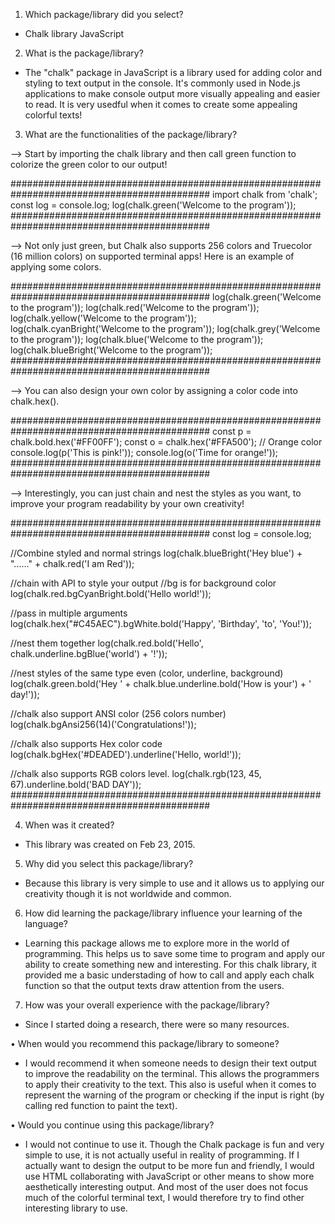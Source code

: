 1. Which package/library did you select?
- Chalk library JavaScript
  
2. What is the package/library?
- The "chalk" package in JavaScript is a library used for adding color and styling to text output in the console. It's commonly used in Node.js applications to make console output more visually appealing and easier to read. It is very usedful when it comes to create some appealing colorful texts!
 
3. What are the functionalities of the package/library?
  
--> Start by importing the chalk library and then call green function to colorize the green color to our output! 

############################################################################################
import chalk from 'chalk';
const log = console.log;
log(chalk.green('Welcome to the program'));
############################################################################################

--> Not only just green, but Chalk also supports 256 colors and Truecolor (16 million colors) on supported terminal apps! Here is an example of applying some colors.

############################################################################################
log(chalk.green('Welcome to the program'));
log(chalk.red('Welcome to the program'));
log(chalk.yellow('Welcome to the program'));
log(chalk.cyanBright('Welcome to the program'));
log(chalk.grey('Welcome to the program'));
log(chalk.blue('Welcome to the program'));
log(chalk.blueBright('Welcome to the program'));
############################################################################################


--> You can also design your own color by assigning a color code into chalk.hex(<color code>).

############################################################################################
const p = chalk.bold.hex('#FF00FF');
const o = chalk.hex('#FFA500'); // Orange color
console.log(p('This is pink!'));
console.log(o('Time for orange!'));
############################################################################################

--> Interestingly, you can just chain and nest the styles as you want, to improve your program readability by your own creativity!

############################################################################################
const log = console.log;

//Combine styled and normal strings
log(chalk.blueBright('Hey blue') + "......" + chalk.red('I am Red'));

//chain with API to style your output
//bg is for background color
log(chalk.red.bgCyanBright.bold('Hello world!'));

//pass in multiple arguments
log(chalk.hex("#C45AEC").bgWhite.bold('Happy', 'Birthday', 'to', 'You!'));

//nest them together
log(chalk.red.bold('Hello', chalk.underline.bgBlue('world') + '!'));

//nest styles of the same type even (color, underline, background)
log(chalk.green.bold('Hey ' + chalk.blue.underline.bold('How is your') + ' day!'));

//chalk also support ANSI color (256 colors number)
log(chalk.bgAnsi256(14)('Congratulations!'));

//chalk also supports Hex color code
log(chalk.bgHex('#DEADED').underline('Hello, world!'));

//chalk also supports RGB colors level.
log(chalk.rgb(123, 45, 67).underline.bold('BAD DAY'));
############################################################################################

4. When was it created?
- This library was created on Feb 23, 2015.

5. Why did you select this package/library? 
- Because this library is very simple to use and it allows us to applying our creativity though it is not worldwide and common.

6. How did learning the package/library influence your learning of the language? 
- Learning this package allows me to explore more in the world of programming. This helps us to save some time to program and apply our ability to create something new and interesting. For this chalk library, it provided me a basic understading of how to call and apply each chalk function so that the output texts draw attention from the users. 

7. How was your overall experience with the package/library?
- Since I started doing a research, there were so many resources.

• When would you recommend this package/library to someone?
- I would recommend it when someone needs to design their text output to improve the readability on the terminal. This allows the programmers to apply their creativity to the text. This also is useful when it comes to represent the warning of the program or checking if the input is right (by calling red function to paint the text).

• Would you continue using this package/library? 
- I would not continue to use it. Though the Chalk package is fun and very simple to use, it is not actually useful in reality of programming. If I actually want to design the output to be more fun and friendly, I would use HTML collaborating with JavaScript or other means to show more aesthetically interesting output. And most of the user does not focus much of the colorful terminal text, I would therefore try to find other interesting library to use.
